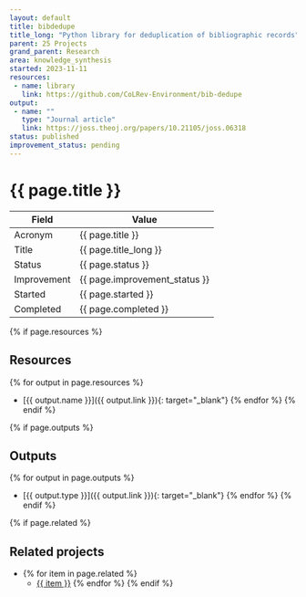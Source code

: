 ```yaml
---
layout: default
title: bibdedupe
title_long: "Python library for deduplication of bibliographic records"
parent: 25 Projects
grand_parent: Research
area: knowledge_synthesis
started: 2023-11-11
resources:
 - name: library
   link: https://github.com/CoLRev-Environment/bib-dedupe
output:
 - name: ""
   type: "Journal article"
   link: https://joss.theoj.org/papers/10.21105/joss.06318
status: published
improvement_status: pending
---
```


# {{ page.title }}

Field               | Value
------------------- | ----------------------------------
Acronym             | {{ page.title }}
Title               | {{ page.title_long }}
Status              | {{ page.status }}
Improvement         | {{ page.improvement_status }}
Started             | {{ page.started }}
Completed           | {{ page.completed }}

{% if page.resources %}
## Resources

  {% for output in page.resources %}
  - [{{ output.name }}]({{ output.link }}){: target="_blank"}
  {% endfor %}
{% endif %}

{% if page.outputs %}
## Outputs

  {% for output in page.outputs %}
  - [{{ output.type }}]({{ output.link }}){: target="_blank"}
  {% endfor %}
{% endif %}

{% if page.related %}
## Related projects 

- {% for item in page.related %}
  - <a href="{{ item }}">{{ item }}</a>
{% endfor %}
{% endif %}
